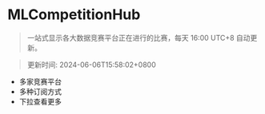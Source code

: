 # MLCompetitionHub

> 一站式显示各大数据竞赛平台正在进行的比赛，每天 16:00 UTC+8 自动更新。
  
> 更新时间: 2024-06-06T15:58:02+0800 

* 多家竞赛平台
* 多种订阅方式
* 下拉查看更多